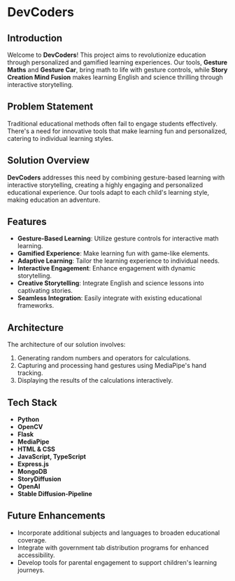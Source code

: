 # DevCoders
## Introduction
Welcome to **DevCoders**! This project aims to revolutionize education through personalized and gamified learning experiences. Our tools, **Gesture Maths** and **Gesture Car**, bring math to life with gesture controls, while **Story Creation Mind Fusion** makes learning English and science thrilling through interactive storytelling.

## Problem Statement
Traditional educational methods often fail to engage students effectively. There's a need for innovative tools that make learning fun and personalized, catering to individual learning styles.

## Solution Overview
**DevCoders** addresses this need by combining gesture-based learning with interactive storytelling, creating a highly engaging and personalized educational experience. Our tools adapt to each child's learning style, making education an adventure.

## Features
- **Gesture-Based Learning**: Utilize gesture controls for interactive math learning.
- **Gamified Experience**: Make learning fun with game-like elements.
- **Adaptive Learning**: Tailor the learning experience to individual needs.
- **Interactive Engagement**: Enhance engagement with dynamic storytelling.
- **Creative Storytelling**: Integrate English and science lessons into captivating stories.
- **Seamless Integration**: Easily integrate with existing educational frameworks.

## Architecture
The architecture of our solution involves:
1. Generating random numbers and operators for calculations.
2. Capturing and processing hand gestures using MediaPipe's hand tracking.
3. Displaying the results of the calculations interactively.

## Tech Stack
- **Python**
- **OpenCV**
- **Flask**
- **MediaPipe**
- **HTML & CSS**
- **JavaScript, TypeScript**
- **Express.js**
- **MongoDB**
- **StoryDiffusion**
- **OpenAI**
- **Stable Diffusion-Pipeline**

## Future Enhancements
- Incorporate additional subjects and languages to broaden educational coverage.
- Integrate with government tab distribution programs for enhanced accessibility.
- Develop tools for parental engagement to support children's learning journeys.
